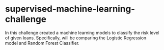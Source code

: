 # supervised-machine-learning-challenge
In this challenge created a  machine learning models to classify the risk level of given loans. Specifically,  will be comparing the Logistic Regression model and Random Forest Classifier.
